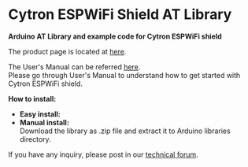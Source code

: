 # Cytron ESPWiFi Shield AT Library

<strong>Arduino AT Library and example code for Cytron ESPWiFi shield</strong>

The product page is located at <a href="http://www.cytron.com.my/p-shield-esp-wifi" target="_blank">here</a>.

The User's Manual can be referred  <a href="https://docs.google.com/document/d/1LAc8jJ9u6FDcugRvzn4Bewz6karp-EPfDKOmeD8yw84/view" target="_blank">here</a>.</br>
Please go through User's Manual to understand how to get started with Cytron ESPWiFi shield.

<strong>How to install:</strong><br/>
<ul>
<li><strong>Easy install:</strong></br>
</li>
<li><strong>Manual install:</strong></br>
Download the library as .zip file and extract it to Arduino libraries directory.
</li>
</ul>

If you have any inquiry, please post in our <a href="http://forum.cytron.com.my/" target="_blank">technical forum</a>.

